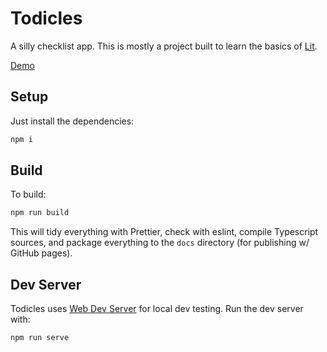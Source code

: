 # Todicles

A silly checklist app. This is mostly a project built to learn
the basics of [Lit](https://lit.dev/).

[Demo](http://misclabs.github.io/todicles)

## Setup

Just install the dependencies:

```bash
npm i
```

## Build

To build:

```bash
npm run build
```

This will tidy everything with Prettier, check with eslint, compile Typescript sources, and package everything to the `docs` directory (for publishing w/ GitHub pages).

## Dev Server

Todicles uses [Web Dev Server](https://modern-web.dev/docs/dev-server/overview/) for local dev testing. Run the dev server with:

```bash
npm run serve
```
